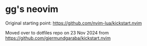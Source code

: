# gg's neovim

Original starting point: https://github.com/nvim-lua/kickstart.nvim

Moved over to dotfiles repo on 23 Nov 2024 from https://github.com/gjermundgaraba/kickstart.nvim

